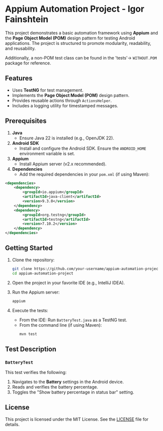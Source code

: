 # Appium Automation Project - Igor Fainshtein

This project demonstrates a basic automation framework using **Appium** and the **Page Object Model (POM)** design pattern for testing Android applications. The project is structured to promote modularity, readability, and reusability.

Additionally, a non-POM test class can be found in the 'tests'-> `WITHOUT.POM` package for reference.

## Features

- Uses **TestNG** for test management.
- Implements the **Page Object Model (POM)** design pattern.
- Provides reusable actions through `ActionsHelper`.
- Includes a logging utility for timestamped messages.

## Prerequisites

1. **Java**
   - Ensure Java 22 is installed (e.g., OpenJDK 22).
2. **Android SDK**
   - Install and configure the Android SDK. Ensure the `ANDROID_HOME` environment variable is set.
3. **Appium**
   - Install Appium server (v2.x recommended).
4. **Dependencies**
   - Add the required dependencies in your `pom.xml` (if using Maven):

```xml
<dependencies>
    <dependency>
        <groupId>io.appium</groupId>
        <artifactId>java-client</artifactId>
        <version>9.3.0</version>
    </dependency>
    <dependency>
        <groupId>org.testng</groupId>
        <artifactId>testng</artifactId>
        <version>7.10.2</version>
    </dependency>
</dependencies>
```

## Getting Started

1. Clone the repository:
   ```bash
   git clone https://github.com/your-username/appium-automation-project.git
   cd appium-automation-project
   ```

2. Open the project in your favorite IDE (e.g., IntelliJ IDEA).

3. Run the Appium server:
   ```bash
   appium
   ```

4. Execute the tests:
   - From the IDE: Run `BatteryTest.java` as a TestNG test.
   - From the command line (if using Maven):
     ```bash
     mvn test
     ```

## Test Description

### `BatteryTest`
This test verifies the following:
1. Navigates to the **Battery** settings in the Android device.
2. Reads and verifies the battery percentage.
3. Toggles the "Show battery percentage in status bar" setting.






## License

This project is licensed under the MIT License. See the [LICENSE](LICENSE) file for details.

